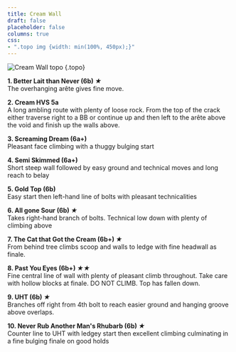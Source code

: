 ```yaml
---
title: Cream Wall
draft: false
placeholder: false
columns: true
css: 
- ".topo img {width: min(100%, 450px);}"
---
```



![Cream Wall topo](/img/north-wales/border-region/llanymynech/Cream-Wall.jpg)
{.topo}

**1. Better Lait than Never (6b) *★***  
The overhanging arête gives fine move.

**2. Cream HVS 5a**  
A long ambling route with plenty of loose rock. From the top of the crack either traverse right to a BB or continue up and then left to the arête above the void and finish up the walls above.

**3. Screaming Dream (6a+)**  
Pleasant face climbing with a thuggy bulging start

**4. Semi Skimmed (6a+)**  
Short steep wall followed by easy ground and technical moves and long reach to belay

**5. Gold Top (6b)**  
Easy start then left-hand line of bolts with pleasant technicalities

**6. All gone Sour (6b) *★***  
Takes right-hand branch of bolts. Technical low down with plenty of climbing above

**7. The Cat that Got the Cream (6b+) *★***  
From behind tree climbs scoop and walls to ledge with fine headwall as finale.

**8. Past You Eyes (6b+) *★★***  
Fine central line of wall with plenty of pleasant climb throughout. Take care with hollow blocks at finale. DO NOT CLIMB. Top has fallen down.

**9. UHT (6b) *★***  
Branches off right from 4th bolt to reach easier ground and hanging groove above overlaps.

**10. Never Rub Another Man's Rhubarb (6b) *★***  
Counter line to UHT with ledgey start then excellent climbing culminating in a fine bulging finale on good holds




